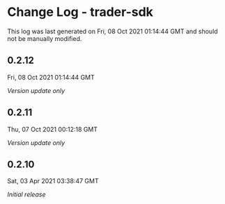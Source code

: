 # Change Log - trader-sdk

This log was last generated on Fri, 08 Oct 2021 01:14:44 GMT and should not be manually modified.

## 0.2.12
Fri, 08 Oct 2021 01:14:44 GMT

_Version update only_

## 0.2.11
Thu, 07 Oct 2021 00:12:18 GMT

_Version update only_

## 0.2.10
Sat, 03 Apr 2021 03:38:47 GMT

_Initial release_

